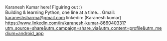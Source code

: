Karanesh Kumar here!
Figuiring out :)  
Building & learning Python, one line at a time...
Gmail: karaneshsharma@gmail.com
linkedin: (Karanesh kumar) https://www.linkedin.com/in/karanesh-kumar-866040331?utm_source=share&utm_campaign=share_via&utm_content=profile&utm_medium=android_app



<!---
karanesh-sharma/karanesh-sharma is a ✨ special ✨ repository because its `README.md` (this file) appears on your GitHub profile.
You can click the Preview link to take a look at your changes.
--->
